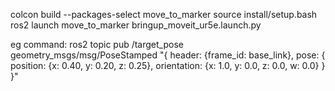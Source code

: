 colcon build --packages-select move_to_marker
source install/setup.bash
ros2 launch move_to_marker bringup_moveit_ur5e.launch.py

eg command:
ros2 topic pub /target_pose geometry_msgs/msg/PoseStamped "{
  header: {frame_id: base_link},
  pose: { position: {x: 0.40, y: 0.20, z: 0.25},
          orientation: {x: 1.0, y: 0.0, z: 0.0, w: 0.0} }
}"

